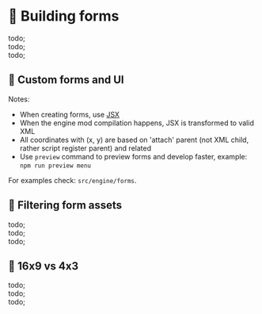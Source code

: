 # 🥑 Building forms

todo; <br/>
todo; <br/>
todo; <br/>

## 🥑 Custom forms and UI

Notes:

- When creating forms, use [JSX](https://www.typescriptlang.org/docs/handbook/jsx.html)
- When the engine mod compilation happens, JSX is transformed to valid XML
- All coordinates with (x, y) are based on 'attach' parent (not XML child, rather script register parent) and related
- Use `preview` command to preview forms and develop faster, example: `npm run preview menu`

For examples check: `src/engine/forms`.

## 🥑 Filtering form assets

todo; <br/>
todo; <br/>
todo; <br/>

## 🥑 16x9 vs 4x3

todo; <br/>
todo; <br/>
todo; <br/>
